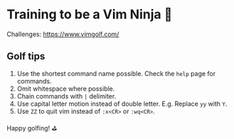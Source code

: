 # Training to be a Vim Ninja 🥷
Challenges: https://www.vimgolf.com/

## Golf tips
1. Use the shortest command name possible. Check the `help` page for commands.
2. Omit whitespace where possible.
3. Chain commands with `|` delimiter.
4. Use capital letter motion instead of double letter. E.g. Replace `yy` with `Y`.
5. Use `ZZ` to quit vim instead of `:x<CR>` or `:wq<CR>`.

Happy golfing! ⛳
